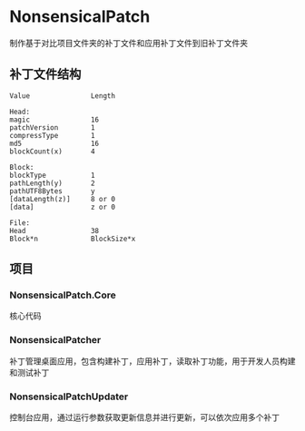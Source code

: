 # NonsensicalPatch

制作基于对比项目文件夹的补丁文件和应用补丁文件到旧补丁文件夹

## 补丁文件结构  

``` text
Value               Length

Head:
magic               16
patchVersion        1
compressType        1
md5                 16
blockCount(x)       4

Block:
blockType           1
pathLength(y)       2
pathUTF8Bytes       y
[dataLength(z)]     8 or 0
[data]              z or 0

File:
Head                38
Block*n             BlockSize*x
```

## 项目

### NonsensicalPatch.Core

核心代码

### NonsensicalPatcher

补丁管理桌面应用，包含构建补丁，应用补丁，读取补丁功能，用于开发人员构建和测试补丁

### NonsensicalPatchUpdater

控制台应用，通过运行参数获取更新信息并进行更新，可以依次应用多个补丁  
